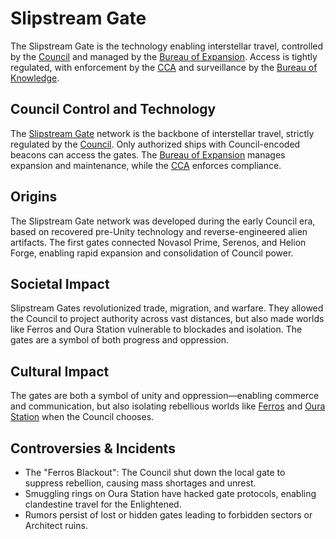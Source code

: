# Slipstream Gate

The Slipstream Gate is the technology enabling interstellar travel, controlled by the [Council](/docs/factions/council.md) and managed by the [Bureau of Expansion](/docs/factions/bureau-of-expansion.md). Access is tightly regulated, with enforcement by the [CCA](/docs/factions/cca.md) and surveillance by the [Bureau of Knowledge](/docs/factions/bureau-of-knowledge.md).

## Council Control and Technology
The [Slipstream Gate](/docs/technology/slipstream-gate.md) network is the backbone of interstellar travel, strictly regulated by the [Council](/docs/factions/council.md). Only authorized ships with Council-encoded beacons can access the gates. The [Bureau of Expansion](/docs/factions/bureau-of-expansion.md) manages expansion and maintenance, while the [CCA](/docs/factions/cca.md) enforces compliance.

## Origins
The Slipstream Gate network was developed during the early Council era, based on recovered pre-Unity technology and reverse-engineered alien artifacts. The first gates connected Novasol Prime, Serenos, and Helion Forge, enabling rapid expansion and consolidation of Council power.

## Societal Impact
Slipstream Gates revolutionized trade, migration, and warfare. They allowed the Council to project authority across vast distances, but also made worlds like Ferros and Oura Station vulnerable to blockades and isolation. The gates are a symbol of both progress and oppression.

## Cultural Impact
The gates are both a symbol of unity and oppression—enabling commerce and communication, but also isolating rebellious worlds like [Ferros](/docs/planets/ferros.md) and [Oura Station](/docs/planets/oura-station.md) when the Council chooses.

## Controversies & Incidents
- The "Ferros Blackout": The Council shut down the local gate to suppress rebellion, causing mass shortages and unrest.
- Smuggling rings on Oura Station have hacked gate protocols, enabling clandestine travel for the Enlightened.
- Rumors persist of lost or hidden gates leading to forbidden sectors or Architect ruins.